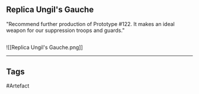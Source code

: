 ## Replica Ungil's Gauche
"Recommend further production of Prototype #122. It makes
an ideal weapon for our suppression troops and guards."
## 
![[Replica Ungil's Gauche.png]]

---
## Tags
#Artefact